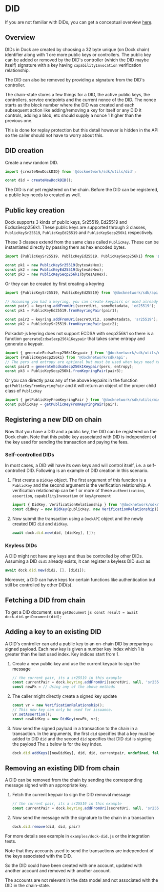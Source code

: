 # DID

If you are not familiar with DIDs, you can get a conceptual overview [here](./concepts_did.md).

## Overview
DIDs in Dock are created by choosing a 32 byte unique (on Dock chain) identifier along with 1 ore more public keys or controllers.
The public key can be added or removed by the DID's controller (which the DID maybe itself) signature with a key having
`capabilityInvocation` verification relationship.

The DID can also be removed by providing a signature from the DID's controller.

The chain-state stores a few things for a DID, the active public keys, the controllers, service endpoints and the current nonce
of the DID. The nonce starts as the block number where the DID was created and each subsequent action like adding/removing a key
for itself or any DID it controls, adding a blob, etc should supply a nonce 1 higher than the previous one.

This is done for replay protection but this detail however is hidden in the API so the caller should not have to worry about this.

## DID creation
Create a new random DID.
```js
import {createNewDockDID} from '@docknetwork/sdk/utils/did';

const did = createNewDockDID();
```

The DID is not yet registered on the chain. Before the DID can be registered, a public key needs to created as well.

## Public key creation
Dock supports 3 kinds of public keys, Sr25519, Ed25519 and EcdsaSecp256k1. These public keys are supported
through 3 classes, `PublicKeySr25519`, `PublicKeyEd25519` and `PublicKeySecp256k1` respectively.

These 3 classes extend from the same class called `PublicKey`. These can be instantiated directly by passing them as hex
encoded bytes.

```js
import {PublicKeySr25519, PublicKeyEd25519, PublicKeySecp256k1} from '@docknetwork/sdk/api';

const pk1 = new PublicKeySr25519(bytesAsHex);
const pk2 = new PublicKeyEd25519(bytesAsHex);
const pk3 = new PublicKeySecp256k1(bytesAsHex);
```

Or they can be created by first creating a keyring
```js
import {PublicKeySr25519, PublicKeyEd25519} from '@docknetwork/sdk/api';

// Assuming you had a keyring, you can create keypairs or used already created keypairs
const pair1 = keyring.addFromUri(secretUri, someMetadata, 'ed25519');
const pk1 = PublicKeyEd25519.fromKeyringPair(pair1);

const pair2 = keyring.addFromUri(secretUri2, someMetadata, 'sr25519');
const pk2 = PublicKeySr25519.fromKeyringPair(pair2);

```

Polkadot-js keyring does not support ECDSA with secp256k1 so there is a function `generateEcdsaSecp256k1Keypair` that
takes some entropy and generate a keypair.
```js
import { generateEcdsaSecp256k1Keypair } from '@docknetwork/sdk/utils/misc';
import {PublicKeySecp256k1} from '@docknetwork/sdk/api';
// The pers and entropy are optional but must be used when keys need to be deterministic
const pair3 = generateEcdsaSecp256k1Keypair(pers, entropy);
const pk3 = PublicKeySecp256k1.fromKeyringPair(pair3);
```

Or you can directly pass any of the above keypairs in the function `getPublicKeyFromKeyringPair` and it will return an
object of the proper child class of `PublicKey`
```js
import { getPublicKeyFromKeyringPair } from '@docknetwork/sdk/utils/misc';
const publicKey = getPublicKeyFromKeyringPair(pair);
```

## Registering a new DID on chain
Now that you have a DID and a public key, the DID can be registered on the Dock chain. Note that this public key associated
with DID is independent of the key used for sending the transaction and paying the fees.

### Self-controlled DIDs

In most cases, a DID will have its own keys and will control itself, i.e. a self-controlled DID. Following is an example of DID creation in this scenario.

1. First create a `DidKey` object. The first argument of this function is a `PublicKey` and the second argument is
the verification relationship. A verification relationship can be 1 or more of these `authentication`, `assertion`, `capabilityInvocation` or `keyAgreement`

    ```js
    import { DidKey, VerificationRelationship } from '@docknetwork/sdk/public-keys';
    const didKey = new DidKey(publicKey, new VerificationRelationship());
    ```

2. Now submit the transaction using a `DockAPI` object and the newly created DID `did` and `didKey`.
    ```js
    await dock.did.new(did, [didKey], []);
    ```

### Keyless DIDs

A DID might not have any keys and thus be controlled by other DIDs. Assuming a DID `did1` already exists, it can register a
keyless DID `did2` as
  ```js
  await dock.did.new(did2, [], [did1]);
  ```

Moreover, a DID can have keys for certain functions like authentication but still be controlled by other DID(s).

## Fetching a DID from chain
To get a DID document, use `getDocument`
    ```js
    const result = await dock.did.getDocument(did);
    ```

## Adding a key to an existing DID
A DID's controller can add a public key to an on-chain DID by preparing a signed payload. Each new key is given a number key index
which 1 is greater than the last used index. Key indices start from 1.
1. Create a new public key and use the current keypair to sign the message
    ```js
    // the current pair, its a sr25519 in this example
    const currentPair = dock.keyring.addFromUri(secretUri, null, 'sr25519');
    const newPk = // Using any of the above methods
    ```
1. The caller might directly create a signed key update
    ```js
    const vr = new VerificationRelationship();
    // This new key can only be used for issuance.
    vr.setAssertion();
    const newDidKey = new DidKey(newPk, vr);
    ```
1. Now send the signed payload in a transaction to the chain in a transaction.
   In the arguments, the first `did` specifies that a key must be added to DID `did` and the second `did` specifies that DID `did` is signing the payload
   The `1` below is for the key index.
    ```js
    dock.did.addKeys([newDidKey], did, did, currentpair, undefined, false);
    ```

## Removing an existing DID from chain
A DID can be removed from the chain by sending the corresponding message signed with an appropriate key.
1. Fetch the current keypair to sign the DID removal message
    ```js
    // the current pair, its a sr25519 in this example
    const currentPair = dock.keyring.addFromUri(secretUri, null, 'sr25519');
    ```
1. Now send the message with the signature to the chain in a transaction
   ```js
   dock.did.remove(did, did, pair)
   ```

For more details see example in `examples/dock-did.js` or the integration tests.


Note that they accounts used to send the transactions are independent of the keys associated with the DID.

So the DID could have been created with one account, updated with another account and removed with another account.

The accounts are not relevant in the data model and not associated with the DID in the chain-state.
